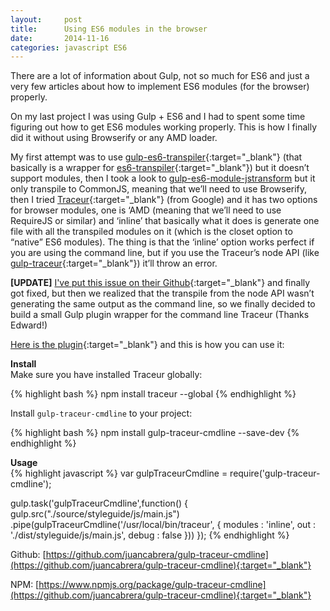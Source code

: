 ```yaml
---
layout:     post
title:      Using ES6 modules in the browser
date:       2014-11-16
categories: javascript ES6
---
```


There are a lot of information about Gulp, not so much for ES6 and just a very few articles about how to implement ES6 modules (for the browser) properly.

On my last project I was using Gulp + ES6 and I had to spent some time figuring out how to get ES6 modules working properly. This is how I finally did it without using Browserify or any AMD loader.

My first attempt was to use [gulp-es6-transpiler](https://www.npmjs.com/package/gulp-es6-transpiler){:target="_blank"} (that basically is a wrapper for [es6-transpiler](https://www.npmjs.com/package/es6-transpiler){:target="_blank"}) but it doesn’t support modules, then I took a look to [gulp-es6-module-jstransform](https://www.npmjs.org/package/gulp-es6-module-jstransform) but it only transpile to CommonJS, meaning that we’ll need to use Browserify, then I tried [Traceur](https://github.com/google/traceur-compiler){:target="_blank"} (from Google) and it has two options for browser modules, one is ‘AMD (meaning that we’ll need to use RequireJS or similar) and ‘inline’ that basically what it does is generate one file with all the transpiled modules on it (which is the closet option to “native” ES6 modules).
The thing is that the ‘inline’ option works perfect if you are using the command line, but if you use the Traceur’s node API (like [gulp-traceur](https://www.npmjs.org/package/gulp-traceur){:target="_blank"}) it’ll throw an error. 

__[UPDATE]__ [I've put this issue on their Github](https://github.com/google/traceur-compiler/issues/1282){:target="_blank"} and finally got fixed, but then we realized that the transpile from the node API wasn’t generating the same output as the command line, so we finally decided to build a small Gulp plugin wrapper for the command line Traceur (Thanks Edward!)

[Here is the plugin](https://www.npmjs.com/package/gulp-traceur-cmdline){:target="_blank"} and this is how you can use it:

__Install__  
Make sure you have installed Traceur globally:

{% highlight bash %}
npm install traceur --global
{% endhighlight %}

Install `gulp-traceur-cmdline` to your project:

{% highlight bash %}
npm install gulp-traceur-cmdline --save-dev
{% endhighlight %}

__Usage__  
{% highlight javascript %}
var gulpTraceurCmdline = require('gulp-traceur-cmdline');

gulp.task('gulpTraceurCmdline',function() {
  gulp.src("./source/styleguide/js/main.js")
    .pipe(gulpTraceurCmdline('/usr/local/bin/traceur', {
      modules : 'inline',
      out     : './dist/styleguide/js/main.js',
      debug   : false
    }))
});
{% endhighlight %}

Github: [https://github.com/juancabrera/gulp-traceur-cmdline](https://github.com/juancabrera/gulp-traceur-cmdline){:target="_blank"}

NPM: [https://www.npmjs.org/package/gulp-traceur-cmdline](https://github.com/juancabrera/gulp-traceur-cmdline){:target="_blank"}

